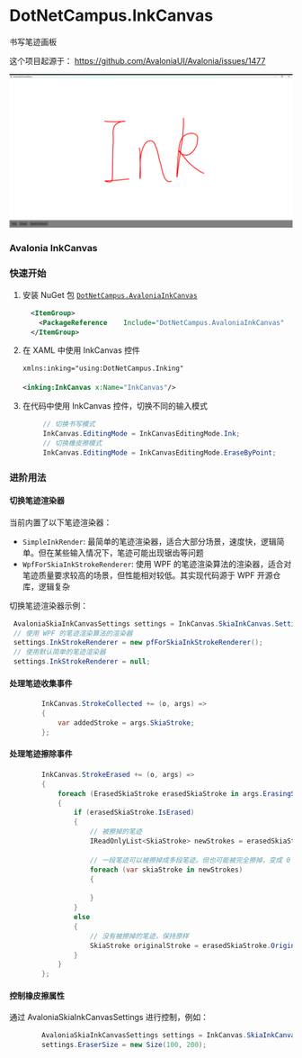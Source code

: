 ﻿# DotNetCampus.InkCanvas

书写笔迹画板

这个项目起源于： https://github.com/AvaloniaUI/Avalonia/issues/1477

![](./docs/images/Image1.png)

### Avalonia InkCanvas

### 快速开始

1. 安装 NuGet 包 [`DotNetCampus.AvaloniaInkCanvas`](https://www.nuget.org/packages/DotNetCampus.AvaloniaInkCanvas)

   ```xml
     <ItemGroup>
       <PackageReference    Include="DotNetCampus.AvaloniaInkCanvas"    Version="1.0.0-alpha.2" />
     </ItemGroup>
   ```

2. 在 XAML 中使用 InkCanvas 控件

   ```xml
   xmlns:inking="using:DotNetCampus.Inking"
   
   <inking:InkCanvas x:Name="InkCanvas"/>
   ```

3. 在代码中使用 InkCanvas 控件，切换不同的输入模式

   ```csharp
        // 切换书写模式
        InkCanvas.EditingMode = InkCanvasEditingMode.Ink;
        // 切换橡皮擦模式
        InkCanvas.EditingMode = InkCanvasEditingMode.EraseByPoint;
   ```

### 进阶用法

#### 切换笔迹渲染器

当前内置了以下笔迹渲染器：

- `SimpleInkRender`: 最简单的笔迹渲染器，适合大部分场景，速度快，逻辑简单。但在某些输入情况下，笔迹可能出现锯齿等问题
- `WpfForSkiaInkStrokeRenderer`: 使用 WPF 的笔迹渲染算法的渲染器，适合对笔迹质量要求较高的场景，但性能相对较低。其实现代码源于 WPF 开源仓库，逻辑复杂

切换笔迹渲染器示例：

```csharp
 AvaloniaSkiaInkCanvasSettings settings = InkCanvas.SkiaInkCanvas.Settings;
 // 使用 WPF 的笔迹渲染算法的渲染器
 settings.InkStrokeRenderer = new pfForSkiaInkStrokeRenderer();
 // 使用默认简单的笔迹渲染器
 settings.InkStrokeRenderer = null;
```

#### 处理笔迹收集事件

```csharp
        InkCanvas.StrokeCollected += (o, args) =>
        {
            var addedStroke = args.SkiaStroke;
        };
```

#### 处理笔迹擦除事件

```csharp
        InkCanvas.StrokeErased += (o, args) =>
        {
            foreach (ErasedSkiaStroke erasedSkiaStroke in args.ErasingSkiaStrokeList)
            {
                if (erasedSkiaStroke.IsErased)
                {
                    // 被擦掉的笔迹
                    IReadOnlyList<SkiaStroke> newStrokes = erasedSkiaStroke.NewStrokeList;

                    // 一段笔迹可以被擦掉成多段笔迹。但也可能被完全擦掉，变成 0 段笔迹
                    foreach (var skiaStroke in newStrokes)
                    {
                        
                    }
                }
                else
                {
                    // 没有被擦掉的笔迹，保持原样
                    SkiaStroke originalStroke = erasedSkiaStroke.OriginStroke;
                }
            }
        };
```

#### 控制橡皮擦属性

通过 AvaloniaSkiaInkCanvasSettings 进行控制，例如：

```csharp
        AvaloniaSkiaInkCanvasSettings settings = InkCanvas.SkiaInkCanvas.Settings;
        settings.EraserSize = new Size(100, 200);
```
